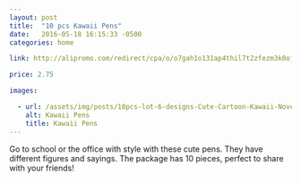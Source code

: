 ```yaml
---
layout: post
title:  "10 pcs Kawaii Pens"
date:   2016-05-18 16:15:33 -0500
categories: home

link: http://alipromo.com/redirect/cpa/o/o7gah1o131ap4thil7t2zfezm3k0ojxr/

price: 2.75

images:

  - url: /assets/img/posts/10pcs-lot-6-designs-Cute-Cartoon-Kawaii-Novelty-Ballpoint-Pens-Lovely-Cat-Bird-Ball-Pen-Korean.jpg
    alt: Kawaii Pens
    title: Kawaii Pens
---
```


Go to school or the office with style with these cute pens. They have different figures and sayings. The package has 10 pieces, perfect to share with your friends!


